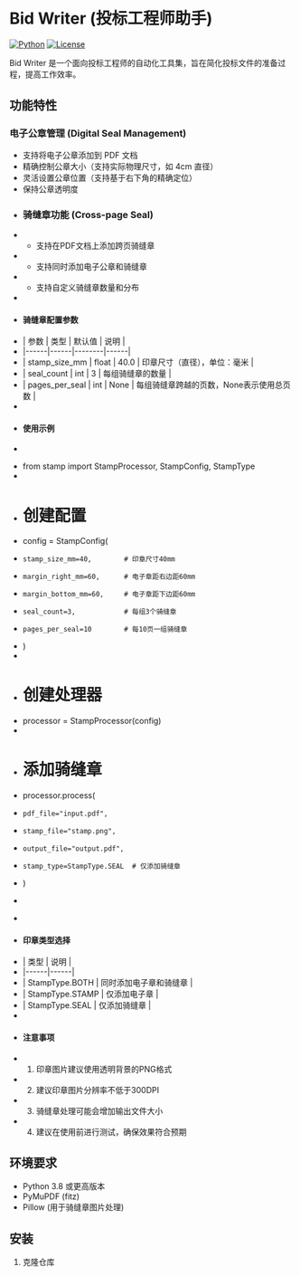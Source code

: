 # Bid Writer (投标工程师助手)

[![Python](https://img.shields.io/badge/Python-3.8%2B-blue)](https://www.python.org/)
[![License](https://img.shields.io/badge/License-MIT-green.svg)](LICENSE)

Bid Writer 是一个面向投标工程师的自动化工具集，旨在简化投标文件的准备过程，提高工作效率。

## 功能特性

### 电子公章管理 (Digital Seal Management)
- 支持将电子公章添加到 PDF 文档
- 精确控制公章大小（支持实际物理尺寸，如 4cm 直径）
- 灵活设置公章位置（支持基于右下角的精确定位）
- 保持公章透明度

+ ### 骑缝章功能 (Cross-page Seal)
+ - 支持在PDF文档上添加跨页骑缝章
+ - 支持同时添加电子公章和骑缝章
+ - 支持自定义骑缝章数量和分布
+ 
+ #### 骑缝章配置参数
+ | 参数 | 类型 | 默认值 | 说明 |
+ |------|------|--------|------|
+ | stamp_size_mm | float | 40.0 | 印章尺寸（直径），单位：毫米 |
+ | seal_count | int | 3 | 每组骑缝章的数量 |
+ | pages_per_seal | int | None | 每组骑缝章跨越的页数，None表示使用总页数 |
+ 
+ #### 使用示例
+ ```python
+ from stamp import StampProcessor, StampConfig, StampType
+ 
+ # 创建配置
+ config = StampConfig(
+     stamp_size_mm=40,        # 印章尺寸40mm
+     margin_right_mm=60,      # 电子章距右边距60mm
+     margin_bottom_mm=60,     # 电子章距下边距60mm
+     seal_count=3,            # 每组3个骑缝章
+     pages_per_seal=10        # 每10页一组骑缝章
+ )
+ 
+ # 创建处理器
+ processor = StampProcessor(config)
+ 
+ # 添加骑缝章
+ processor.process(
+     pdf_file="input.pdf",
+     stamp_file="stamp.png",
+     output_file="output.pdf",
+     stamp_type=StampType.SEAL  # 仅添加骑缝章
+ )
+ ```
+ 
+ #### 印章类型选择
+ | 类型 | 说明 |
+ |------|------|
+ | StampType.BOTH | 同时添加电子章和骑缝章 |
+ | StampType.STAMP | 仅添加电子章 |
+ | StampType.SEAL | 仅添加骑缝章 |
+ 
+ #### 注意事项
+ 1. 印章图片建议使用透明背景的PNG格式
+ 2. 建议印章图片分辨率不低于300DPI
+ 3. 骑缝章处理可能会增加输出文件大小
+ 4. 建议在使用前进行测试，确保效果符合预期

## 环境要求

- Python 3.8 或更高版本
- PyMuPDF (fitz)
- Pillow (用于骑缝章图片处理)

## 安装

1. 克隆仓库
